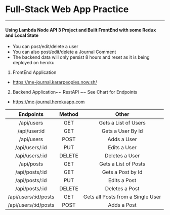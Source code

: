 # Full-Stack Web App Practice

---

#### Using Lambda Node API 3 Project and Built FrontEnd with some Redux and Local State

- You can post/edit/delete a user
- You can also post/edit/delete a Journal Comment
- The backend data will only persist 8 hours and reset as it is being deployed on heroku

1. FrontEnd Application

- https://me-journal.kararpeoples.now.sh/


2. Backend Application~~ RestAPI ~~ See Chart for Endpoints

- https://me-journal.herokuapp.com

|      Endpoints       | Method |               Other               |
| :------------------: | :----: | :-------------------------------: |
|      /api/users      |  GET   |       Gets a List of Users        |
|     /api/user:id     |  GET   |         Gets a User By Id         |
|      /api/users      |  POST  |            Adds a User            |
|    /api/users/:id    |  PUT   |           Edits a User            |
|    /api/users/:id    | DELETE |          Deletes a User           |
|      /api/posts      |  GET   |       Gets a List of Posts        |
|    /api/posts/:id    |  GET   |         Gets a Post by Id         |
|    /api/posts/:id    |  PUT   |           Edits a Post            |
|    /api/posts/:id    | DELETE |          Deletes a Post           |
| /api/users/:id/posts |  GET   | Gets all Posts from a Single User |
| /api/users/:id/posts |  POST  |            Adds a Post            |
